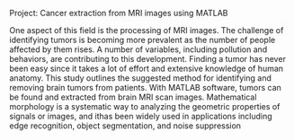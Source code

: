 Project: Cancer extraction from MRI images using MATLAB

One aspect of this field is the processing of MRI images. The challenge of identifying tumors is becoming more prevalent as the number of people affected by them rises. A number of variables, including pollution and behaviors, are contributing to this development. Finding a tumor has never been easy since it takes a lot of effort and extensive knowledge of human anatomy. This study outlines the suggested method for identifying and removing brain tumors from patients. With MATLAB software, tumors can be found and extracted from brain MRI scan images.
Mathematical morphology is a systematic way to analyzing the geometric properties of signals or images, and ithas been widely used in applications including edge recognition, object segmentation, and noise suppression
